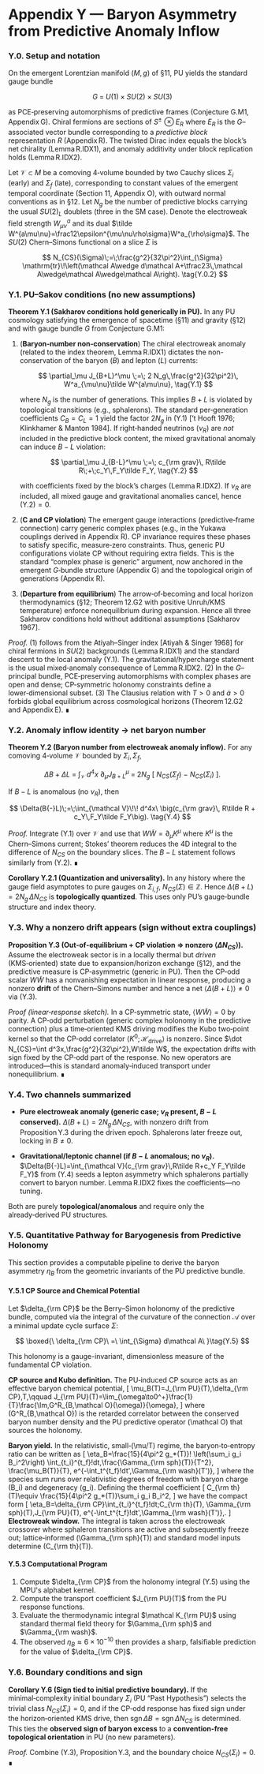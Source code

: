 # Appendix Y — Baryon Asymmetry from Predictive Anomaly Inflow

### Y.0. Setup and notation

On the emergent Lorentzian manifold $(M,g)$ of §11, PU yields the standard gauge bundle

$$
G \;=\; U(1)\times SU(2)\times SU(3)
\tag{Y.0.1}
$$

as PCE‑preserving automorphisms of predictive frames (Conjecture G.M1, Appendix G). Chiral fermions are sections of $S^\pm\!\otimes E_R$ where $E_R$ is the $G$–associated vector bundle corresponding to a *predictive block* representation $R$ (Appendix R). The twisted Dirac index equals the block’s net chirality (Lemma R.IDX1), and anomaly additivity under block replication holds (Lemma R.IDX2).

Let $\mathcal V\subset M$ be a comoving 4‑volume bounded by two Cauchy slices $\Sigma_i$ (early) and $\Sigma_f$ (late), corresponding to constant values of the emergent temporal coordinate (Section 11, Appendix O), with outward normal conventions as in §12. Let $N_g$ be the number of predictive blocks carrying the usual $SU(2)_L$ doublets (three in the SM case). Denote the electroweak field strength $W^a_{\mu\nu}$ and its dual $\tilde W^{a\mu\nu}=\frac12\epsilon^{\mu\nu\rho\sigma}W^a_{\rho\sigma}$. The $SU(2)$ Chern–Simons functional on a slice $\Sigma$ is

$$
N_{CS}(\Sigma)\;=\;\frac{g^2}{32\pi^2}\int_{\Sigma} \mathrm{tr}\!\left(\mathcal A\wedge d\mathcal A+\tfrac23\,\mathcal A\wedge\mathcal A\wedge\mathcal A\right).
\tag{Y.0.2}
$$


### Y.1. PU–Sakov conditions (no new assumptions)

**Theorem Y.1 (Sakharov conditions hold generically in PU).**
In any PU cosmology satisfying the emergence of spacetime (§11) and gravity (§12) and with gauge bundle $G$ from Conjecture G.M1:

1. (**Baryon‑number non‑conservation**) The chiral electroweak anomaly (related to the index theorem, Lemma R.IDX1) dictates the non-conservation of the baryon ($B$) and lepton ($L$) currents:

   $$
   \partial_\mu J_{B+L}^\mu \;=\; 2 N_g\,\frac{g^2}{32\pi^2}\, W^a_{\mu\nu}\tilde W^{a\mu\nu}, \tag{Y.1}
   $$

   where $N_g$ is the number of generations. This implies $B{+}L$ is violated by topological transitions (e.g., sphalerons). The standard per‑generation coefficients $C_B=C_L=1$ yield the factor $2N_g$ in (Y.1) [’t Hooft 1976; Klinkhamer & Manton 1984].
   If right‑handed neutrinos ($\nu_R$) are *not* included in the predictive block content, the mixed gravitational anomaly can induce $B{-}L$ violation:

   $$
   \partial_\mu J_{B-L}^\mu \;=\; c_{\rm grav}\, R\tilde R\;+\;c_Y\,F_Y\tilde F_Y, \tag{Y.2}
   $$

   with coefficients fixed by the block’s charges (Lemma R.IDX2). If $\nu_R$ are included, all mixed gauge and gravitational anomalies cancel, hence (Y.2)$=0$.

2. (**C and CP violation**) The emergent gauge interactions (predictive‑frame connection) carry generic complex phases (e.g., in the Yukawa couplings derived in Appendix R). CP invariance requires these phases to satisfy specific, measure‑zero constraints. Thus, generic PU configurations violate CP without requiring extra fields. This is the standard “complex phase is generic” argument, now anchored in the emergent $G$‑bundle structure (Appendix G) and the topological origin of generations (Appendix R).

3. (**Departure from equilibrium**) The arrow‑of‑becoming and local horizon thermodynamics (§12; Theorem 12.G2 with positive Unruh/KMS temperature) enforce nonequilibrium during expansion. Hence all three Sakharov conditions hold without additional assumptions [Sakharov 1967].

*Proof.* (1) follows from the Atiyah–Singer index [Atiyah & Singer 1968] for chiral fermions in $SU(2)$ backgrounds (Lemma R.IDX1) and the standard descent to the local anomaly (Y.1). The gravitational/hypercharge statement is the usual mixed‑anomaly consequence of Lemma R.IDX2. (2) In the $G$–principal bundle, PCE‑preserving automorphisms with complex phases are open and dense; CP‑symmetric holonomy constraints define a lower‑dimensional subset. (3) The Clausius relation with $T>0$ and $\dot a>0$ forbids global equilibrium across cosmological horizons (Theorem 12.G2 and Appendix E). ∎


### Y.2. Anomaly inflow identity → net baryon number

**Theorem Y.2 (Baryon number from electroweak anomaly inflow).**
For any comoving 4‑volume $\mathcal V$ bounded by $\Sigma_i,\Sigma_f$,

$$
\Delta B\;+\;\Delta L \;=\; \int_{\mathcal V}\!\! d^4x\ \partial_\mu J_{B+L}^\mu
\;=\; 2 N_g\ \big[\ N_{CS}(\Sigma_f)\ -\ N_{CS}(\Sigma_i)\ \big]. \tag{Y.3}
$$

If $B{-}L$ is anomalous (no $\nu_R$), then

$$
\Delta(B{-}L)\;=\;\int_{\mathcal V}\!\! d^4x\ \big(c_{\rm grav}\, R\tilde R + c_Y\,F_Y\tilde F_Y\big). \tag{Y.4}
$$

*Proof.* Integrate (Y.1) over $\mathcal V$ and use that $W\tilde W=\partial_\mu K^\mu$ where $K^\mu$ is the Chern–Simons current; Stokes’ theorem reduces the 4D integral to the difference of $N_{CS}$ on the boundary slices. The $B{-}L$ statement follows similarly from (Y.2). ∎

**Corollary Y.2.1 (Quantization and universality).**
In any history where the gauge field asymptotes to pure gauges on $\Sigma_{i,f}$, $N_{CS}(\Sigma)\in\mathbb Z$. Hence $\Delta(B{+}L)=2 N_g\,\Delta N_{CS}$ is **topologically quantized**. This uses only PU’s gauge‑bundle structure and index theory.


### Y.3. Why a nonzero drift appears (sign without extra couplings)

**Proposition Y.3 (Out‑of‑equilibrium + CP violation ⇒ nonzero $\langle \Delta N_{CS}\rangle$).**
Assume the electroweak sector is in a locally thermal but *driven* (KMS‑oriented) state due to expansion/horizon exchange (§12), and the predictive measure is CP‑asymmetric (generic in PU). Then the CP‑odd scalar $W\tilde W$ has a nonvanishing expectation in linear response, producing a nonzero **drift** of the Chern–Simons number and hence a net $\langle\Delta(B{+}L)\rangle\neq 0$ via (Y.3).

*Proof (linear‑response sketch).* In a CP‑symmetric state, $\langle W\tilde W\rangle=0$ by parity. A CP‑odd perturbation (generic complex holonomy in the predictive connection) plus a time‑oriented KMS driving modifies the Kubo two‑point kernel so that the CP‑odd correlator $\langle K^0; \mathcal H_{\text{drive}}\rangle$ is nonzero. Since $\dot N_{CS}=\int d^3x,\frac{g^2}{32\pi^2},W\tilde W$, the expectation drifts with sign fixed by the CP‑odd part of the response. No new operators are introduced—this is standard anomaly‑induced transport under nonequilibrium. ∎


### Y.4. Two channels summarized

* **Pure electroweak anomaly (generic case; $\nu_R$ present, $B{-}L$ conserved).**
  $\Delta (B{+}L)=2 N_g\,\Delta N_{CS}$, with nonzero drift from Proposition Y.3 during the driven epoch. Sphalerons later freeze out, locking in $B\neq 0$.

* **Gravitational/leptonic channel (if $B{-}L$ anomalous; no $\nu_R$).**
  $\Delta(B{-}L)=\int_{\mathcal V}(c_{\rm grav}\,R\tilde R+c_Y F_Y\tilde F_Y)$ from (Y.4) seeds a lepton asymmetry which sphalerons partially convert to baryon number. Lemma R.IDX2 fixes the coefficients—no tuning.

Both are purely **topological/anomalous** and require only the already‑derived PU structures.


### Y.5. Quantitative Pathway for Baryogenesis from Predictive Holonomy

This section provides a computable pipeline to derive the baryon asymmetry $\eta_B$ from the geometric invariants of the PU predictive bundle.

#### Y.5.1 CP Source and Chemical Potential
Let $\delta_{\rm CP}$ be the Berry–Simon holonomy of the predictive bundle, computed via the integral of the curvature of the connection $\mathcal{A}$ over a minimal update cycle surface $\Sigma$:

$$
\boxed{\ \delta_{\rm CP}\ =\ \int_{\Sigma} d\mathcal A\ }\tag{Y.5}
$$

This holonomy is a gauge-invariant, dimensionless measure of the fundamental CP violation.

**CP source and Kubo definition.** The PU‑induced CP source acts as an effective baryon chemical potential,
\[
\mu_B(T)=J_{\rm PU}(T)\,\delta_{\rm CP}\,T,\qquad
J_{\rm PU}(T)=\lim_{\omega\to0^+}\frac{1}{T}\frac{\Im\,G^R_{B\,\mathcal O}(\omega)}{\omega},
\]
where \(G^R_{B\,\mathcal O}\) is the retarded correlator between the conserved baryon number density and the PU predictive operator \(\mathcal O\) that sources the holonomy.

**Baryon yield.** In the relativistic, small‑\(\mu/T\) regime, the baryon‑to‑entropy ratio can be written as
\[
\eta_B=\frac{15}{4\pi^2 g_\*(T)}\!
\left(\sum_i g_i B_i^2\right)
\int_{t_i}^{t_f}\!dt\,\frac{\Gamma_{\rm sph}(T)}{T^2}\,
\frac{\mu_B(T)}{T}\,
e^{-\int_t^{t_f}\!dt'\,\Gamma_{\rm wash}(T')},
\]
where the species sum runs over relativistic degrees of freedom with baryon charge \(B_i\) and degeneracy \(g_i\). Defining the thermal coefficient
\[
C_{\rm th}(T)\equiv \frac{15}{4\pi^2 g_\*(T)}\sum_i g_i B_i^2,
\]
we have the compact form
\[
\eta_B=\delta_{\rm CP}\int_{t_i}^{t_f}\!dt\;C_{\rm th}(T)\,
\Gamma_{\rm sph}(T)\,J_{\rm PU}(T)\,
e^{-\int_t^{t_f}\!dt'\,\Gamma_{\rm wash}(T')}\,.
\]
**Electroweak window.** The integral is taken across the electroweak crossover where sphaleron transitions are active and subsequently freeze out; lattice‑informed \(\Gamma_{\rm sph}(T)\) and standard model inputs determine \(C_{\rm th}(T)\).

#### Y.5.3 Computational Program

1. Compute $\delta_{\rm CP}$ from the holonomy integral (Y.5) using the MPU's alphabet kernel.
2. Compute the transport coefficient $J_{\rm PU}(T)$ from the PU response functions.
3. Evaluate the thermodynamic integral $\mathcal K_{\rm PU}$ using standard thermal field theory for $\Gamma_{\rm sph}$ and $\Gamma_{\rm wash}$.
4. The observed $\eta_B \approx 6 \times 10^{-10}$ then provides a sharp, falsifiable prediction for the value of $\delta_{\rm CP}$.


### Y.6. Boundary conditions and sign

**Corollary Y.6 (Sign tied to initial predictive boundary).**
If the minimal‑complexity initial boundary $\Sigma_i$ (PU “Past Hypothesis”) selects the trivial class $N_{CS}(\Sigma_i)=0$, and if the CP‑odd response has fixed sign under the horizon‑oriented KMS drive, then $\operatorname{sgn}\Delta B=\operatorname{sgn}\Delta N_{CS}$ is determined. This ties the **observed sign of baryon excess** to a **convention‑free topological orientation** in PU (no new parameters).

*Proof.* Combine (Y.3), Proposition Y.3, and the boundary choice $N_{CS}(\Sigma_i)=0$. ∎